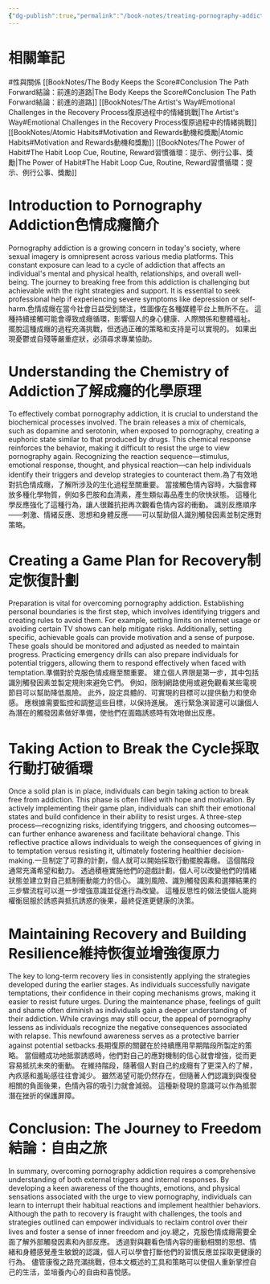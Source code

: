 ```yaml
---
{"dg-publish":true,"permalink":"/book-notes/treating-pornography-addiction/","dgPassFrontmatter":true,"created":"2024-11-24T10:41:52.670+08:00","updated":"2024-11-28T01:17:43.511+08:00"}
---
```


# 相關筆記
#性與關係 
[[BookNotes/The Body Keeps the Score#Conclusion The Path Forward結論：前進的道路\|The Body Keeps the Score#Conclusion The Path Forward結論：前進的道路]]
[[BookNotes/The Artist's Way#Emotional Challenges in the Recovery Process復原過程中的情緒挑戰\|The Artist's Way#Emotional Challenges in the Recovery Process復原過程中的情緒挑戰]]
[[BookNotes/Atomic Habits#Motivation and Rewards動機和獎勵\|Atomic Habits#Motivation and Rewards動機和獎勵]]
[[BookNotes/The Power of Habit#The Habit Loop Cue, Routine, Reward習慣循環：提示、例行公事、獎勵\|The Power of Habit#The Habit Loop Cue, Routine, Reward習慣循環：提示、例行公事、獎勵]]
# Introduction to Pornography Addiction色情成癮簡介

Pornography addiction is a growing concern in today's society, where sexual imagery is omnipresent across various media platforms. This constant exposure can lead to a cycle of addiction that affects an individual's mental and physical health, relationships, and overall well-being. The journey to breaking free from this addiction is challenging but achievable with the right strategies and support. It is essential to seek professional help if experiencing severe symptoms like depression or self-harm.色情成癮在當今社會日益受到關注，性圖像在各種媒體平台上無所不在。 這種持續接觸可能會導致成癮循環，影響個人的身心健康、人際關係和整體福祉。 擺脫這種成癮的過程充滿挑戰，但透過正確的策略和支持是可以實現的。 如果出現憂鬱或自殘等嚴重症狀，必須尋求專業協助。

# Understanding the Chemistry of Addiction了解成癮的化學原理

To effectively combat pornography addiction, it is crucial to understand the biochemical processes involved. The brain releases a mix of chemicals, such as dopamine and serotonin, when exposed to pornography, creating a euphoric state similar to that produced by drugs. This chemical response reinforces the behavior, making it difficult to resist the urge to view pornography again. Recognizing the reaction sequence—stimulus, emotional response, thought, and physical reaction—can help individuals identify their triggers and develop strategies to counteract them.為了有效地對抗色情成癮，了解所涉及的生化過程至關重要。 當接觸色情內容時，大腦會釋放多種化學物質，例如多巴胺和血清素，產生類似毒品產生的欣快狀態。 這種化學反應強化了這種行為，讓人很難抗拒再次觀看色情內容的衝動。 識別反應順序——刺激、情緒反應、思想和身體反應——可以幫助個人識別觸發因素並制定應對策略。

# Creating a Game Plan for Recovery制定恢復計劃

Preparation is vital for overcoming pornography addiction. Establishing personal boundaries is the first step, which involves identifying triggers and creating rules to avoid them. For example, setting limits on internet usage or avoiding certain TV shows can help mitigate risks. Additionally, setting specific, achievable goals can provide motivation and a sense of purpose. These goals should be monitored and adjusted as needed to maintain progress. Practicing emergency drills can also prepare individuals for potential triggers, allowing them to respond effectively when faced with temptation.準備對於克服色情成癮至關重要。 建立個人界限是第一步，其中包括識別觸發因素並製定規則來避免它們。 例如，限制網路使用或避免觀看某些電視節目可以幫助降低風險。 此外，設定具體的、可實現的目標可以提供動力和使命感。 應根據需要監控和調整這些目標，以保持進展。 進行緊急演習還可以讓個人為潛在的觸發因素做好準備，使他們在面臨誘惑時有效地做出反應。

# Taking Action to Break the Cycle採取行動打破循環

Once a solid plan is in place, individuals can begin taking action to break free from addiction. This phase is often filled with hope and motivation. By actively implementing their game plan, individuals can shift their emotional states and build confidence in their ability to resist urges. A three-step process—recognizing risks, identifying triggers, and choosing outcomes—can further enhance awareness and facilitate behavioral change. This reflective practice allows individuals to weigh the consequences of giving in to temptation versus resisting it, ultimately fostering healthier decision-making.一旦制定了可靠的計劃，個人就可以開始採取行動擺脫毒癮。 這個階段通常充滿希望和動力。 透過積極實施他們的遊戲計劃，個人可以改變他們的情緒狀態並建立對自己抵制衝動能力的信心。 識別風險、識別觸發因素和選擇結果的三步驟流程可以進一步增強意識並促進行為改變。 這種反思性的做法使個人能夠權衡屈服於誘惑與抵抗誘惑的後果，最終促進更健康的決策。

# Maintaining Recovery and Building Resilience維持恢復並增強復原力

The key to long-term recovery lies in consistently applying the strategies developed during the earlier stages. As individuals successfully navigate temptations, their confidence in their coping mechanisms grows, making it easier to resist future urges. During the maintenance phase, feelings of guilt and shame often diminish as individuals gain a deeper understanding of their addiction. While cravings may still occur, the appeal of pornography lessens as individuals recognize the negative consequences associated with relapse. This newfound awareness serves as a protective barrier against potential setbacks.長期復原的關鍵在於持續應用早期階段所製定的策略。 當個體成功地抵禦誘惑時，他們對自己的應對機制的信心就會增強，從而更容易抵抗未來的衝動。 在維持階段，隨著個人對自己的成癮有了更深入的了解，內疚感和羞恥感往往會減少。 雖然渴望可能仍然存在，但隨著人們認識到與復發相關的負面後果，色情內容的吸引力就會減弱。 這種新發現的意識可以作為抵禦潛在挫折的保護屏障。

# Conclusion: The Journey to Freedom結論：自由之旅

In summary, overcoming pornography addiction requires a comprehensive understanding of both external triggers and internal responses. By developing a keen awareness of the thoughts, emotions, and physical sensations associated with the urge to view pornography, individuals can learn to interrupt their habitual reactions and implement healthier behaviors. Although the path to recovery is fraught with challenges, the tools and strategies outlined can empower individuals to reclaim control over their lives and foster a sense of inner freedom and joy.總之，克服色情成癮需要全面了解外部觸發因素和內部反應。 透過對與觀看色情內容的衝動相關的思想、情緒和身體感覺產生敏銳的認識，個人可以學會打斷他們的習慣反應並採取更健康的行為。 儘管康復之路充滿挑戰，但本文概述的工具和策略可以使個人重新掌控自己的生活，並培養內心的自由和喜悅感。